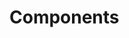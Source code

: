 <!-- Space: Projects -->
<!-- Parent: LearnGo -->
<!-- Title: Components LearnGo -->
<!-- Label: LearnGo -->
<!-- Label: Project -->
<!-- Label: Components -->
<!-- Include: disclaimer.md -->
<!-- Include: ac:toc -->

# Components
